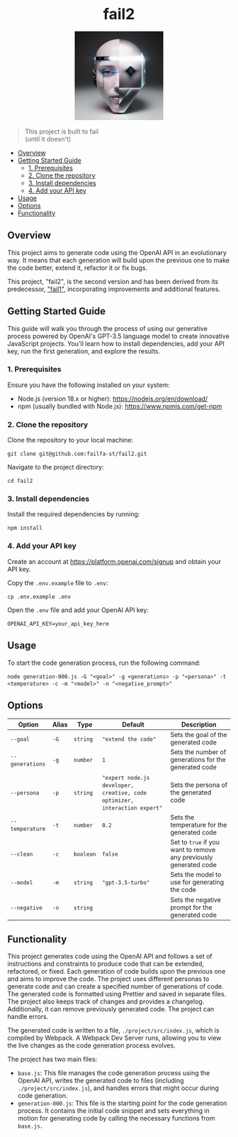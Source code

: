 <h1 align="center"><big>fail2</big></h1>

<p align="center"><img src="assets/logo.png" alt="logo" width="200"/></p>

> This project is built to fail  
> (until it doesn't)

<!-- toc -->

- [Overview](#overview)
- [Getting Started Guide](#getting-started-guide)
  - [1. Prerequisites](#1-prerequisites)
  - [2. Clone the repository](#2-clone-the-repository)
  - [3. Install dependencies](#3-install-dependencies)
  - [4. Add your API key](#4-add-your-api-key)
- [Usage](#usage)
- [Options](#options)
- [Functionality](#functionality)

<!-- tocstop -->

## Overview

This project aims to generate code using the OpenAI API in an evolutionary way. It means that each
generation will build upon the previous one to make the code better, extend it, refactor it or fix
bugs.

This project, "fail2", is the second version and has been derived from its predecessor,
["fail1"](https://github.com/failfa-st/fail1), incorporating improvements and additional features.

## Getting Started Guide

This guide will walk you through the process of using our generative process powered by OpenAI's
GPT-3.5 language model to create innovative JavaScript projects. You'll learn how to install
dependencies, add your API key, run the first generation, and explore the results.

### 1. Prerequisites

Ensure you have the following installed on your system:

- Node.js (version 18.x or higher): https://nodejs.org/en/download/
- npm (usually bundled with Node.js): https://www.npmjs.com/get-npm

### 2. Clone the repository

Clone the repository to your local machine:

```shell
git clone git@github.com:failfa-st/fail2.git
```

Navigate to the project directory:

```shell
cd fail2
```

### 3. Install dependencies

Install the required dependencies by running:

```shell
npm install
```

### 4. Add your API key

Create an account at https://platform.openai.com/signup and obtain your API key.

Copy the `.env.example` file to `.env`:

```shell
cp .env.example .env
```

Open the `.env` file and add your OpenAI API key:

```shell
OPENAI_API_KEY=your_api_key_here
```

## Usage

To start the code generation process, run the following command:

```shell
node generation-000.js -G "<goal>" -g <generations> -p "<persona>" -t <temperature> -c -m "<model>" -n "<negative_prompt>"
```

## Options

| Option          | Alias | Type      | Default                                                                    | Description                                                       |
| --------------- | ----- | --------- | -------------------------------------------------------------------------- | ----------------------------------------------------------------- |
| `--goal`        | `-G`  | `string`  | `"extend the code"`                                                        | Sets the goal of the generated code                               |
| `--generations` | `-g`  | `number`  | `1`                                                                        | Sets the number of generations for the generated code             |
| `--persona`     | `-p`  | `string`  | `"expert node.js developer, creative, code optimizer, interaction expert"` | Sets the persona of the generated code                            |
| `--temperature` | `-t`  | `number`  | `0.2`                                                                      | Sets the temperature for the generated code                       |
| `--clean`       | `-c`  | `boolean` | `false`                                                                    | Set to `true` if you want to remove any previously generated code |
| `--model`       | `-m`  | `string`  | `"gpt-3.5-turbo"`                                                          | Sets the model to use for generating the code                     |
| `--negative`    | `-n`  | `string`  |                                                                            | Sets the negative prompt for the generated code                   |

## Functionality

This project generates code using the OpenAI API and follows a set of instructions and constraints
to produce code that can be extended, refactored, or fixed. Each generation of code builds upon the
previous one and aims to improve the code. The project uses different personas to generate code and
can create a specified number of generations of code. The generated code is formatted using Prettier
and saved in separate files. The project also keeps track of changes and provides a changelog.
Additionally, it can remove previously generated code. The project can handle errors.

The generated code is written to a file, `./project/src/index.js`, which is compiled by Webpack. A
Webpack Dev Server runs, allowing you to view the live changes as the code generation process
evolves.

The project has two main files:

- `base.js`: This file manages the code generation process using the OpenAI API, writes the
  generated code to files (including `./project/src/index.js`), and handles errors that might occur
  during code generation.
- `generation-000.js`: This file is the starting point for the code generation process. It contains
  the initial code snippet and sets everything in motion for generating code by calling the
  necessary functions from `base.js`.
